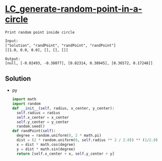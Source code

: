 # [LC_generate-random-point-in-a-circle](https://leetcode.com/problems/generate-random-point-in-a-circle)

```en
Print random point inside circle
```

```txt
Input:
["Solution", "randPoint", "randPoint", "randPoint"]
[[1.0, 0.0, 0.0], [], [], []]

Output:
[null, [-0.02493, -0.38077], [0.82314, 0.38945], [0.36572, 0.17248]]
```

## Solution

* py

  ```py
  import math
  import random
  def __init__(self, radius, x_center, y_center):
    self.radius = radius
    self.x_center = x_center
    self.y_center = y_center
    random.seed()
  def randPoint(self):
    degree = random.uniform(0, 2 * math.pi)
    dist = (2 * random.uniform(0, self.radius ** 2 / 2.0)) ** (1/2.0)
    x = dist * math.cos(degree)
    y = dist * math.sin(degree)
    return [self.x_center + x, self.y_center + y]
  ```
